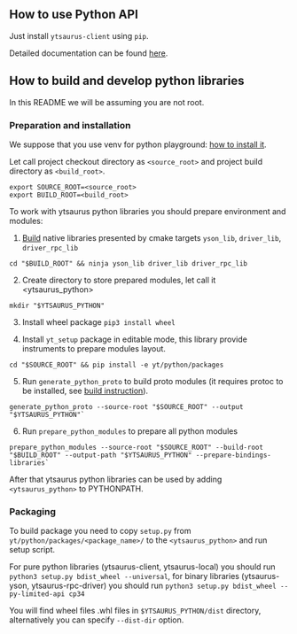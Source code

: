 ## How to use Python API

Just install `ytsaurus-client` using `pip`.

Detailed documentation can be found [here](https://ytsaurus.tech/docs/ru/api/python/start).


## How to build and develop python libraries
In this README we will be assuming you are not root.

### Preparation and installation

We suppose that you use venv for python playground: [how to install it](https://docs.python.org/3/library/venv.html).

Let call project checkout directory as `<source_root>` and project build directory as `<build_root>`.

```
export SOURCE_ROOT=<source_root>
export BUILD_ROOT=<build_root>
```

To work with ytsaurus python libraries you should prepare environment and modules:
  1. [Build](https://github.com/ytsaurus/ytsaurus/blob/main/BUILD.md) native libraries presented by cmake targets `yson_lib`, `driver_lib`, `driver_rpc_lib`
```
cd "$BUILD_ROOT" && ninja yson_lib driver_lib driver_rpc_lib
```

  2. Create directory to store prepared modules, let call it <ytsaurus_python> 
```
mkdir "$YTSAURUS_PYTHON"
```

  3. Install wheel package `pip3 install wheel`

  4. Install `yt_setup` package in editable mode, this library provide instruments to prepare modules layout.
```
cd "$SOURCE_ROOT" && pip install -e yt/python/packages
```
  
  5. Run `generate_python_proto` to build proto modules (it requires protoc to be installed, see [build instruction](https://github.com/ytsaurus/ytsaurus/blob/main/BUILD.md)).
```
generate_python_proto --source-root "$SOURCE_ROOT" --output "$YTSAURUS_PYTHON"`
```

  6. Run `prepare_python_modules` to prepare all python modules
```
prepare_python_modules --source-root "$SOURCE_ROOT" --build-root "$BUILD_ROOT" --output-path "$YTSAURUS_PYTHON" --prepare-bindings-libraries`
```

After that ytsaurus python libraries can be used by adding `<ytsaurus_python>` to PYTHONPATH.

### Packaging

To build package you need to copy `setup.py` from `yt/python/packages/<package_name>/` to the `<ytsaurus_python>` and run setup script.

For pure python libraries (ytsaurus-client, ytsaurus-local) you should run `python3 setup.py bdist_wheel --universal`, for binary libraries (ytsaurus-yson, ytsaurus-rpc-driver) you should run `python3 setup.py bdist_wheel --py-limited-api cp34`

You will find wheel files .whl files in `$YTSAURUS_PYTHON/dist` directory, alternatively you can specify `--dist-dir` option.

